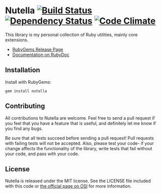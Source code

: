 # Nutella [![Build Status](https://secure.travis-ci.org/vinnydiehl/nutella.png)](http://travis-ci.org/vinnydiehl/nutella) [![Dependency Status](https://gemnasium.com/vinnydiehl/nutella.png)](https://gemnasium.com/vinnydiehl/nutella) [![Code Climate](https://codeclimate.com/badge.png)](https://codeclimate.com/github/vinnydiehl/nutella)

This library is my personal collection of Ruby utilities, mainly core
extensions.

 * [RubyGems Release Page](https://rubygems.org/gems/nutella)
 * [Documentation on RubyDoc](http://rubydoc.info/github/vinnydiehl/nutella/master/frames)

## Installation

Install with RubyGems:

```Shell
gem install nutella
```

## Contributing

All contributions to Nutella are welcome. Feel free to send a pull request if
you feel that you have a feature that is useful, and definitely let me know if
you find any bugs.

Be sure that all tests succeed before sending a pull request! Pull requests
with failing tests will not be accepted. Also, please test your code- if your
change affects the functionality of the library, write tests that fail
without your code, and pass with your code.

## License

Nutella is released under the MIT license. See the LICENSE file included with
this code or
[the official page on OSI](http://opensource.org/licenses/MIT) for more
information.
